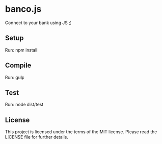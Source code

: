banco.js
========

Connect to your bank using JS ;)

Setup
------

Run: npm install

Compile
-------

Run: gulp

Test
----

Run: node dist/test

License
-------

This project is licensed under the terms of the MIT license. Please read the LICENSE file for further details.

